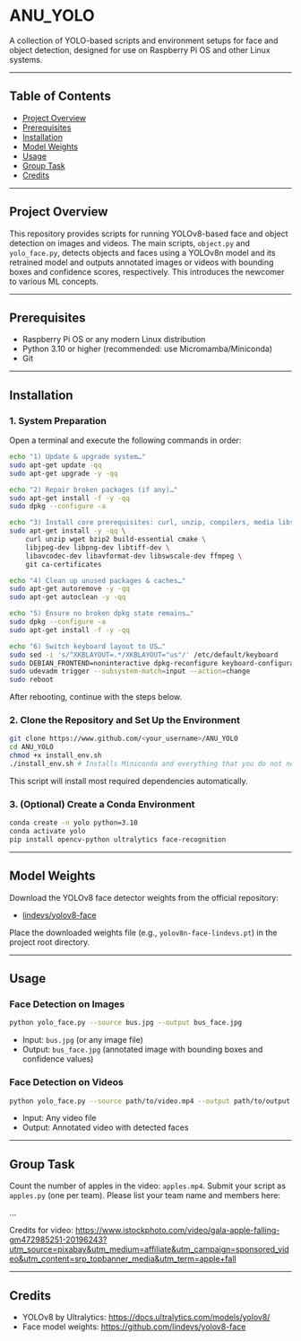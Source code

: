 # ANU_YOLO

A collection of YOLO-based scripts and environment setups for face and object detection, designed for use on Raspberry Pi OS and other Linux systems.

---

## Table of Contents
- [Project Overview](#project-overview)
- [Prerequisites](#prerequisites)
- [Installation](#installation)
- [Model Weights](#model-weights)
- [Usage](#usage)
- [Group Task](#group-task)
- [Credits](#credits)

---

## Project Overview
This repository provides scripts for running YOLOv8-based face and object detection on images and videos. The main scripts, `object.py` and `yolo_face.py`, detects objects and faces using a YOLOv8n model and its retrained model and outputs annotated images or videos with bounding boxes and confidence scores, respectively. This introduces the newcomer to various ML concepts.

---

## Prerequisites
- Raspberry Pi OS or any modern Linux distribution
- Python 3.10 or higher (recommended: use Micromamba/Miniconda)
- Git

---

## Installation

### 1. System Preparation
Open a terminal and execute the following commands in order:

```bash
echo "1) Update & upgrade system…"
sudo apt-get update -qq
sudo apt-get upgrade -y -qq

echo "2) Repair broken packages (if any)…"
sudo apt-get install -f -y -qq
sudo dpkg --configure -a

echo "3) Install core prerequisites: curl, unzip, compilers, media libs…"
sudo apt-get install -y -qq \
    curl unzip wget bzip2 build-essential cmake \
    libjpeg-dev libpng-dev libtiff-dev \
    libavcodec-dev libavformat-dev libswscale-dev ffmpeg \
    git ca-certificates

echo "4) Clean up unused packages & caches…"
sudo apt-get autoremove -y -qq
sudo apt-get autoclean -y -qq

echo "5) Ensure no broken dpkg state remains…"
sudo dpkg --configure -a
sudo apt-get install -f -y -qq

echo "6) Switch keyboard layout to US…"
sudo sed -i 's/^XKBLAYOUT=.*/XKBLAYOUT="us"/' /etc/default/keyboard
sudo DEBIAN_FRONTEND=noninteractive dpkg-reconfigure keyboard-configuration
sudo udevadm trigger --subsystem-match=input --action=change
sudo reboot
```

After rebooting, continue with the steps below.

### 2. Clone the Repository and Set Up the Environment

```bash
git clone https://www.github.com/<your_username>/ANU_YOLO
cd ANU_YOLO
chmod +x install_env.sh
./install_env.sh # Installs Miniconda and everything that you do not need to worry about
```

This script will install most required dependencies automatically.

### 3. (Optional) Create a Conda Environment

```bash
conda create -n yolo python=3.10
conda activate yolo
pip install opencv-python ultralytics face-recognition
```

---

## Model Weights

Download the YOLOv8 face detector weights from the official repository:
- [lindevs/yolov8-face](https://github.com/lindevs/yolov8-face)

Place the downloaded weights file (e.g., `yolov8n-face-lindevs.pt`) in the project root directory.

---

## Usage

### Face Detection on Images

```bash
python yolo_face.py --source bus.jpg --output bus_face.jpg
```
- Input: `bus.jpg` (or any image file)
- Output: `bus_face.jpg` (annotated image with bounding boxes and confidence values)

### Face Detection on Videos

```bash
python yolo_face.py --source path/to/video.mp4 --output path/to/output.mp4
```
- Input: Any video file
- Output: Annotated video with detected faces

---

## Group Task

Count the number of apples in the video: `apples.mp4`. Submit your script as `apples.py` (one per team). Please list your team name and members here:

...

Credits for video: https://www.istockphoto.com/video/gala-apple-falling-gm472985251-20196243?utm_source=pixabay&utm_medium=affiliate&utm_campaign=sponsored_video&utm_content=srp_topbanner_media&utm_term=apple+fall

---

## Credits
- YOLOv8 by Ultralytics: https://docs.ultralytics.com/models/yolov8/
- Face model weights: https://github.com/lindevs/yolov8-face
